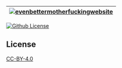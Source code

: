 | [![evenbettermotherfuckingwebsite](http://setetres.s3.amazonaws.com/setetres.st/img/share-ebmfw.png?v=3&raw=true)](http://evenbettermotherfucking.website) |
| ---------------------------------------------------------------------------------------------------------------------------------------------------------- |

[![Github License](https://img.shields.io/github/license/setetres/evenbettermotherfuckingwebsite.svg)](https://github.com/setetres/evenbettermotherfuckingwebsite/blob/master/LICENSE)

License
-------

[CC-BY-4.0]

[http://evenbettermotherfucking.website]: http://evenbettermotherfucking.website
[CC-BY-4.0]: http://creativecommons.org/licenses/by/4.0
